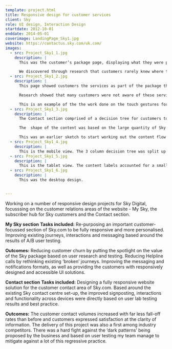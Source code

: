 ```yaml
---
template: project.html
title: Responsive design for customer services
client: Sky
role: UI design, Interaction Design
startdate: 2012-10-01
enddate: 2014-05-01
coverimage: LandingPage_Sky1.jpg
website: https://contactus.sky.com/uk.com/
images:
  - src: Project_Sky1_1.jpg
    description: |
      This was the customer’s package page, displaying what they were paying for. 

      We discovered through research that customers rarely knew where to find their account number, so we dsplayed this in a prominent position.
  - src: Project_Sky1_2.jpg
    description: |
      This page showed customers the services as part of the package that were available to them at no extra cost.

      Research showed that many customers were not aware of these services that were available to them. The package ‘completeness’ bar at the top showed in a glance how many of these services were being used. 

      This is an example of the the work done on the touch gestures for mobile. 
  - src: Project_Sky1_3.jpg
    description: |
      The Contact section comprised of a decision tree for customers to select the area they wished to get help for.

      The  shape of the content was based on the large quantity of Sky services as well as research to discover the most request areas of customer frustation. The focus of this design was to always show the last section that had been selected to give context to the user request.

      This was an earlier sketch to start working out the content flow from the mobile size perspective.
  - src: Project_Sky1_4.jpg
    description: |
      This is the mobile view. The 3 column decision tree was split up into 3 distinct screens.
  - src: Project_Sky1_5.jpg
    description: |
      This is the tablet view. The content labels accounted for a small reduction in width to maintain the 3 columns.
  - src: Project_Sky1_6.jpg
    description: |
      This was the desktop design.


---
```

Working on a number of responsive design projects for Sky Digital, focusssing on the customer relations areas of the website - My Sky, the subscriber hub for Sky customers and the Contact section.

**My Sky section**
**Tasks included:** Re-purposing an important customer-focussed section of Sky.com to be fully responsive and more personalised. Improving existing journeys, interactions and messaging based around the results of A/B user testing.

**Outcomes:** Reducing customer churn by putting the spotlight on the value of the Sky package based on user research and testing. Reducing Helpline calls by rethinking existing ‘broken’ journeys. Improving the messaging and notifications formats, as well as providing the customers with responsively designed and accessible UI solutions.

**Contact section**
**Tasks included:** Designing a fully responsive website solution for the customer contact area of Sky.com. Based around the existing Sky contact centre set-up, the improved signposting, interactions and functionality across devices were directly based on user lab testing results and best practice.

**Outcomes:** The customer contact volumes increased with far less fall-off rates than before and customers expressed satisfaction at the clarity of information. The delivery of this project was also a first among industry competitors. There was a hard fight against the ‘dark patterns’ being proposed by the business and based on user testing my team manage to mitigate against a lot of this regressive practice.